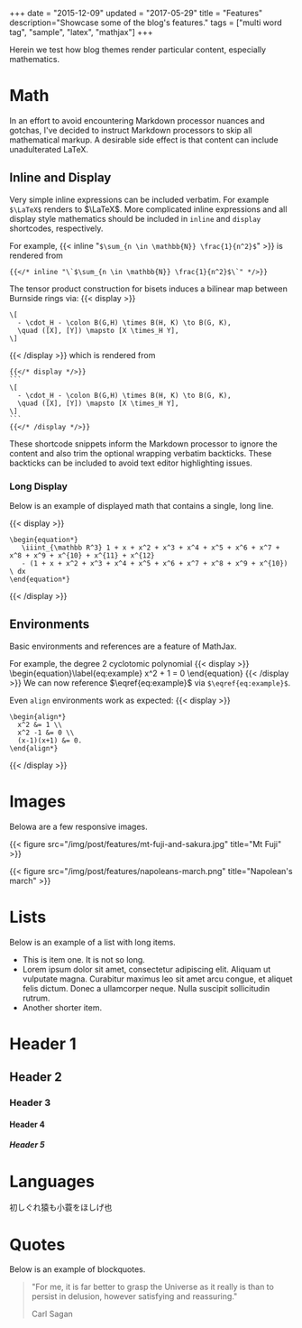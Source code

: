 +++
date = "2015-12-09"
updated = "2017-05-29"
title = "Features"
description="Showcase some of the blog's features."
tags = ["multi word tag", "sample", "latex", "mathjax"]
+++

Herein we test how blog themes render particular content, especially
mathematics. 


<!--more-->

# Math

In an effort to avoid encountering Markdown processor nuances and
gotchas, I've decided to instruct Markdown processors to skip all
mathematical markup. A desirable side effect is that content can include
unadulterated LaTeX.

## Inline and Display

Very simple inline expressions can be included verbatim. For example 
`$\LaTeX$` renders to $\LaTeX$. More complicated inline expressions and
all display style mathematics should be included in `inline` and `display`
shortcodes, respectively. 

For example, {{< inline "`$\sum_{n \in \mathbb{N}} \frac{1}{n^2}$`" >}} 
is rendered from
```
{{</* inline "\`$\sum_{n \in \mathbb{N}} \frac{1}{n^2}$\`" */>}}
```

The tensor product construction for bisets induces a bilinear map
between Burnside rings via:
{{< display >}}
```
\[
  - \cdot_H - \colon B(G,H) \times B(H, K) \to B(G, K),
  \quad ([X], [Y]) \mapsto [X \times_H Y],
\]
```
{{< /display >}}
which is rendered from

    {{</* display */>}}
    ```
    \[
      - \cdot_H - \colon B(G,H) \times B(H, K) \to B(G, K),
      \quad ([X], [Y]) \mapsto [X \times_H Y],
    \]
    ```
    {{</* /display */>}}

These shortcode snippets inform the Markdown processor to ignore the content
and also trim the optional wrapping verbatim backticks. These backticks
can be included to avoid text editor highlighting issues.


### Long Display

Below is an example of displayed math that contains a single, long line.

{{< display >}}
```
\begin{equation*}
   \iiint_{\mathbb R^3} 1 + x + x^2 + x^3 + x^4 + x^5 + x^6 + x^7 + x^8 + x^9 + x^{10} + x^{11} + x^{12}
   - (1 + x + x^2 + x^3 + x^4 + x^5 + x^6 + x^7 + x^8 + x^9 + x^{10}) \ dx
\end{equation*}
```
{{< /display >}}


## Environments 

Basic environments and references are a feature of MathJax.

For example, the degree 2 cyclotomic polynomial
{{< display >}}
\begin{equation}\label{eq:example}
  x^2 + 1 = 0 
\end{equation}
{{< /display >}}
We can now reference $\eqref{eq:example}$ via `$\eqref{eq:example}$`.

Even `align` environments work as expected:
{{< display >}}
```
\begin{align*}
  x^2 &= 1 \\
  x^2 -1 &= 0 \\
  (x-1)(x+1) &= 0.
\end{align*}
```
{{< /display >}}


# Images

Belowa are a few responsive images.

{{< figure src="/img/post/features/mt-fuji-and-sakura.jpg" title="Mt Fuji" >}}

{{< figure src="/img/post/features/napoleans-march.png" title="Napolean's march" >}}

# Lists

Below is an example of a list with long items.

- This is item one.  It is not so long.
- Lorem ipsum dolor sit amet, consectetur adipiscing elit. Aliquam ut vulputate magna. Curabitur maximus leo sit amet arcu congue, et aliquet felis dictum. Donec a ullamcorper neque. Nulla suscipit sollicitudin rutrum.
- Another shorter item.

# Header 1
## Header 2
### Header 3
#### Header 4
##### Header 5

# Languages

初しぐれ猿も小蓑をほしげ也

# Quotes

Below is an example of blockquotes.

>  "For me, it is far better to grasp the Universe as it really is than to
>  persist in delusion, however satisfying and reassuring."
>
>  Carl Sagan


